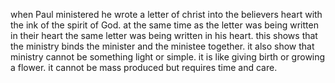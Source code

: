 when Paul ministered he wrote a letter of christ into the believers heart with
the ink of the spirit of God. at the same time as the letter was being written
in their heart the same letter was being written in his heart. this shows that
the ministry binds the minister and the ministee together. it also show that
ministry cannot be something light or simple. it is like giving birth or growing
a flower. it cannot be mass produced but requires time and care.
